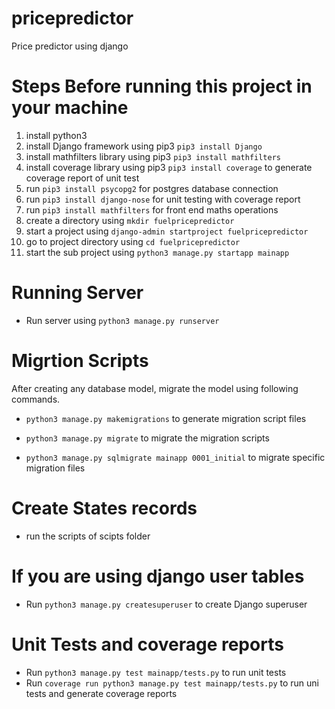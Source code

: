 # pricepredictor

Price predictor using django

# Steps Before running this project in your machine

1.  install python3
2.  install Django framework using pip3 `pip3 install Django`
3.  install mathfilters library using pip3 `pip3 install mathfilters`
4.  install coverage library using pip3 `pip3 install coverage` to generate coverage report of unit test
5.  run `pip3 install psycopg2` for postgres database connection
6.  run `pip3 install django-nose` for unit testing with coverage report
7.  run `pip3 install mathfilters` for front end maths operations
8.  create a directory using `mkdir fuelpricepredictor`
9.  start a project using `django-admin startproject fuelpricepredictor`
10. go to project directory using `cd fuelpricepredictor`
11. start the sub project using `python3 manage.py startapp mainapp`

# Running Server

- Run server using `python3 manage.py runserver`

# Migrtion Scripts

After creating any database model, migrate the model using following commands.

- `python3 manage.py makemigrations` to generate migration script files

- `python3 manage.py migrate` to migrate the migration scripts

- `python3 manage.py sqlmigrate mainapp 0001_initial` to migrate specific migration files

# Create States records

- run the scripts of scipts folder

# If you are using django user tables

- Run `python3 manage.py createsuperuser` to create Django superuser

# Unit Tests and coverage reports

- Run `python3 manage.py test mainapp/tests.py` to run unit tests
- Run `coverage run python3 manage.py test mainapp/tests.py` to run uni tests and generate coverage reports

